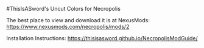 #ThisIsASword's Uncut Colors for Necropolis

The best place to view and download it is at NexusMods: https://www.nexusmods.com/necropolis/mods/2


Installation Instructions:
https://thisisasword.github.io/NecropolisModGuide/

